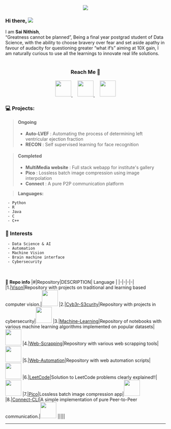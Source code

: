 <p align="center">
     <img src="https://media.licdn.com/dms/image/D5616AQF_dMdeBORBsg/profile-displaybackgroundimage-shrink_350_1400/0/1676622664137?e=1684368000&v=beta&t=BflzGAz5rfmmadBPhM52dI2CGcDSsPDhN3CtqAyg9Mw"
</p>

### Hi there, ![](https://user-images.githubusercontent.com/18350557/176309783-0785949b-9127-417c-8b55-ab5a4333674e.gif) 
I am **Sai Nithish**, <br>
“Greatness cannot be planned”, Being a final year postgrad student of Data Science, with the ability to choose bravery over fear and set aside apathy in favour of audacity for questioning greater “what if’s” aiming at 10X gain, I am naturally curious to use all the learnings to innovate real life solutions.<br><br>

<h3> <p align="center">Reach Me 👤 </p></h3>

<p align="center">     
     <a href="mailto:nitish.lemon@gmail.com">
          <img src="https://cdn-icons-png.flaticon.com/512/3178/3178232.png", height=50px, width=50px>
     </a>&nbsp;&nbsp;&nbsp;
     <a href="https://www.linkedin.com/in/sainithish">
          <img src="https://cdn-icons-png.flaticon.com/512/1384/1384072.png",  height=50px, width=50px>
     </a>&nbsp;&nbsp;&nbsp;
     <a href="https://twitter.com/sainithishr">
          <img src="https://cdn-icons-png.flaticon.com/512/747/747622.png", height=50px, width=50px>
     </a>
</p> 

### 💻 Projects:
> #### Ongoing
> - **Auto-LVEF** : Automating the process of determining left ventricular ejection fraction
> - **RECON** : Self supervised learning for face recognition    
     
> #### Completed
> - **MultiMedia website** : Full stack webapp for institute's gallery
> - **Pico** : Lossless batch image compression using image interpolation
> - **Connect** : A pure P2P communication platform
     
     
> **Languages:**
> 
     - Python
     - R
     - Java
     - C
     - C++

     
### 🚀 Interests
> 
     - Data Science & AI
     - Automation
     - Machine Vision
     - Brain machine interface
     - Cybersecurity
   
<br><br>📙 **Repo info**
|#|Repository|DESCRIPTION| Language |
|-|-|-|-|
|1.|[Vison](https://github.com/RSaiNithish/Vision)|Repository with projects on traditional and learning based computer vision.|<img src="https://cdn-icons-png.flaticon.com/512/5968/5968286.png" width="50" height="50">
|2.|[Cyb3r-S3curity](https://github.com/RSaiNithish/cyb3r-s3curity)|Repository with projects in cybersecurity|<img src="https://cdn-icons-png.flaticon.com/512/5968/5968286.png" width="50" height="50">
|3.|[Machine-Learning](https://github.com/RSaiNithish/Machine-Learning)|Repository of notebooks with various machine learning algorithms implemented on popular datasets|<img src="https://cdn-icons-png.flaticon.com/512/5968/5968286.png" width="50" height="50">
|4.|[Web-Scrapping](https://github.com/RSaiNithish/Web-Scrapping)|Repository with various web scrapping tools|<img src="https://cdn-icons-png.flaticon.com/512/5968/5968286.png" width="50" height="50">
|5.|[Web-Automation](https://github.com/RSaiNithish/Web-Automation)|Repository with web automation scripts|<img src="https://cdn-icons-png.flaticon.com/512/5968/5968286.png" width="50" height="50">
|6.|[LeetCode](https://github.com/RSaiNithish/leetcode)|Solution to LeetCode problems clearly explained!!|<img src="https://cdn-icons-png.flaticon.com/512/5968/5968286.png" width="50" height="50">
|7.|[Pico](https://github.com/RSaiNithish/Pico)|Lossless batch image compression app|<img src="https://cdn-icons-png.flaticon.com/512/5968/5968286.png" width="50" height="50">
|8.|[Connect-CLI](https://github.com/RSaiNithish/Connect-CLI)|A simple implementation of pure Peer-to-Peer communication.|<img src="https://cdn-icons-png.flaticon.com/512/5968/5968286.png" width="50" height="50">
|||||






<!--
<br>
[![GitHub Activity](images/userstats.svg)](https://github.com/cicirello/user-statistician)
-->


***



